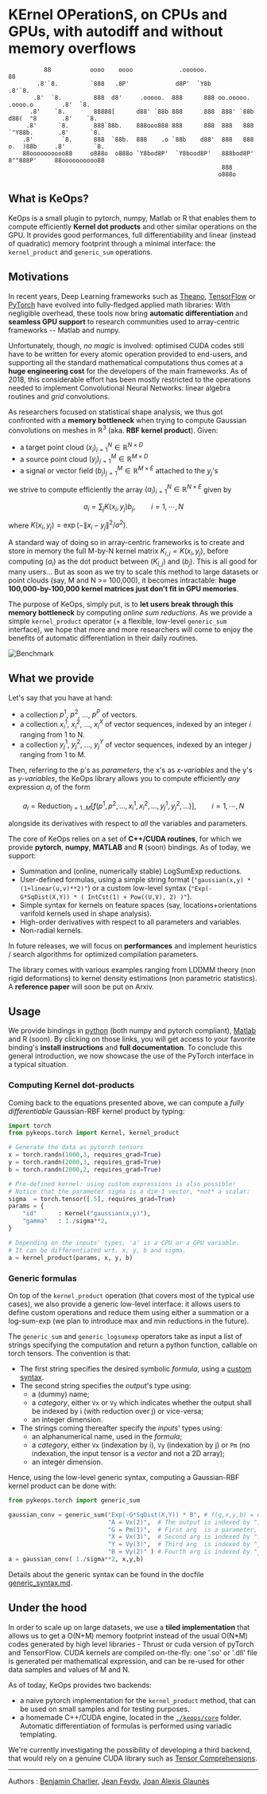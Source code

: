 # KErnel OPerationS, on CPUs and GPUs, with autodiff and without memory overflows

```
          88           oooo    oooo             .oooooo.                                 88
        .8'`8.         `888   .8P'             d8P'  `Y8b                              .8'`8.
       .8'  `8.         888  d8'     .ooooo.  888      888 oo.ooooo.   .oooo.o        .8'  `8.
      .8'    `8.        88888[      d88' `88b 888      888  888' `88b d88(  "8       .8'    `8.
     .8'      `8.       888`88b.    888ooo888 888      888  888   888 `"Y88b.       .8'      `8.
    .8'        `8.      888  `88b.  888    .o `88b    d88'  888   888 o.  )88b     .8'        `8.
    88oooooooooo88     o888o  o888o `Y8bod8P'  `Y8bood8P'   888bod8P' 8""888P'     88oooooooooo88
                                                            888
                                                           o888o
```

## What is KeOps?

KeOps is a small plugin to pytorch, numpy, Matlab or R that enables
them to compute efficiently **Kernel dot products**
and other similar operations on the GPU.
It provides good performances, full differentiability
and linear (instead of quadratic) memory footprint through
a minimal interface: the `kernel_product` and `generic_sum` operations.

## Motivations

In recent years, Deep Learning frameworks such as
[Theano](http://deeplearning.net/software/theano/), [TensorFlow](http://www.tensorflow.org) 
or [PyTorch](http://pytorch.org) have evolved
into fully-fledged applied math libraries:
With negligible overhead, these tools now bring **automatic differentiation**
and **seamless GPU support** to research communities used
to array-centric frameworks -- Matlab and numpy.

Unfortunately, though, *no magic* is involved:
optimised CUDA codes still have to be written
for every atomic operation provided to end-users, and
supporting all the standard mathematical computations
thus comes at a **huge engineering cost** for the developers
of the main frameworks.
As of 2018, this considerable effort has been mostly restricted to the
operations needed to implement Convolutional Neural Networks:
linear algebra routines and *grid* convolutions.

As researchers focused on statistical shape analysis,
we thus got confronted with a **memory bottleneck** when trying
to compute Gaussian convolutions on meshes in $`\mathbb R^3`$
(aka. **RBF kernel product**). Given:

- a target point cloud $`(x_i)_{i=1}^N \in  \mathbb R^{N \times D}`$
- a source point cloud $`(y_j)_{j=1}^M \in  \mathbb R^{M \times D}`$
- a signal or vector field $`(b_j)_{j=1}^M \in  \mathbb R^{M \times E}`$ attached to the $`y_j`$'s

we strive to compute efficiently the array $`(a_i)_{i=1}^N \in  \mathbb R^{N \times E}`$ given by

```math
 a_i =  \sum_j K(x_i,y_j) b_j,  \qquad i=1,\cdots,N
```

where $`K(x_i,y_j) = \exp(-\|x_i - y_j\|^2 / \sigma^2)`$.

A standard way of doing so in array-centric frameworks is to
create and store in memory the full M-by-N kernel matrix $`K_{i,j}=K(x_i,y_j)`$,
before computing $`(a_i)`$ as the dot product between $`(K_{i,j})`$ and $`(b_j)`$.
This is all good for many users...
But as soon as we try to scale this method
to large datasets or point clouds (say, M and N >= 100,000),
it becomes intractable:
**huge 100,000-by-100,000 kernel matrices just don't fit in GPU memories**.

The purpose of KeOps, simply put, is to **let users break through this memory bottleneck**
by computing *online sum reductions*.
As we provide a simple `kernel_product` operator (+ a flexible, low-level `generic_sum` interface),
we hope that more and more researchers will come to enjoy the benefits of automatic differentiation
in their daily routines.

![Benchmark](./benchmark.png)

## What we provide

Let's say that you have at hand:

- a collection $`p^1`$, $`p^2`$, ..., $`p^P`$ of vectors.
- a collection $`x^1_i`$, $`x^2_i`$, ..., $`x^X_i`$ of vector sequences, indexed by an integer $`i`$ ranging from 1 to N.
- a collection $`y^1_j`$, $`y^2_j`$, ..., $`y^Y_j`$ of vector sequences, indexed by an integer $`j`$ ranging from 1 to M.

Then, referring to the p's as *parameters*, the x's as *x-variables*
and the y's as *y-variables*,
the KeOps library allows you to compute efficiently *any* expression $`a_i`$ of the form

```math
a_i = \text{Reduction}_{j=1..M} \big[ f(p^1, p^2, ..., x^1_i, x^2_i, ..., y^1_j, y^2_j, ...)  \big], \qquad i=1,\cdots,N
```

alongside its derivatives with respect to *all* the variables and parameters.

The core of KeOps relies on a set of **C++/CUDA routines**, for which we provide
**pytorch**, **numpy**, **MATLAB** and **R** (soon) bindings.
As of today, we support:

- Summation and (online, numerically stable) LogSumExp reductions.
- User-defined formulas, using a simple string format (`"gaussian(x,y) * (1+linear(u,v)**2)"`) or a custom low-level syntax (`"Exp(-G*SqDist(X,Y)) * ( IntCst(1) + Pow((U,V), 2) )"`).
- Simple syntax for kernels on feature spaces (say, locations+orientations varifold kernels used in shape analysis).
- High-order derivatives with respect to all parameters and variables.
- Non-radial kernels.

In future releases, we will focus on **performances**
and implement heuristics / search algorithms for optimized compilation parameters.

The library comes with various examples ranging from LDDMM theory (non rigid deformations) to kernel density estimations (non parametric statistics).
A **reference paper** will soon be put on Arxiv.

## <a name="usage"></a> Usage

We provide bindings in [python](./pykeops/pykeops.md)
(both numpy and pytorch compliant),
[Matlab](./keopslab/keopslab.md) and R (soon).
By clicking on those links, you will get access to
your favorite binding's **install instructions**
and **full documentation**.
To conclude this general introduction, we now showcase
the use of the PyTorch interface in a typical situation.

### Computing Kernel dot-products

Coming back to the equations presented above,
we can compute a *fully differentiable* Gaussian-RBF kernel product
by typing:

```python
import torch
from pykeops.torch import Kernel, kernel_product

# Generate the data as pytorch tensors
x = torch.randn(1000,3, requires_grad=True)
y = torch.randn(2000,3, requires_grad=True)
b = torch.randn(2000,2, requires_grad=True)

# Pre-defined kernel: using custom expressions is also possible!
# Notice that the parameter sigma is a dim-1 vector, *not* a scalar:
sigma  = torch.tensor([.5], requires_grad=True)
params = {
    "id"      : Kernel("gaussian(x,y)"),
    "gamma"   : 1./sigma**2,
}

# Depending on the inputs' types, 'a' is a CPU or a GPU variable.
# It can be differentiated wrt. x, y, b and sigma.
a = kernel_product(params, x, y, b)
```

### Generic formulas

On top of the `kernel_product` operation (that covers
most of the typical use cases), we also provide a generic
low-level interface: it allows users to define
custom operations and reduce them using either
a summation or a log-sum-exp
(we plan to introduce max and min reductions in the future).

The `generic_sum` and `generic_logsumexp` operators take
as input a list of strings specifying the computation
and return a python function, callable on torch tensors.
The convention is that:

- The first string specifies the desired symbolic *formula*, using a [custom syntax](./generic_syntax.md).
- The second string specifies the *output*'s type using:
  - a (dummy) name;
  - a *category*, either `Vx` or `Vy` which indicates whether the output shall be indexed by i (with reduction over j) or vice-versa;
  - an integer dimension.
- The strings coming thereafter specify the *inputs*' types using:
  - an alphanumerical name, used in the *formula*;
  - a *category*, either `Vx` (indexation by i), `Vy` (indexation by j) or `Pm` (no indexation, the input tensor is a *vector* and not a 2D array);
  - an integer dimension.

Hence, using the low-level generic syntax, computing
a Gaussian-RBF kernel product can be done with:

```python
from pykeops.torch import generic_sum

gaussian_conv = generic_sum("Exp(-G*SqDist(X,Y)) * B", # f(g,x,y,b) = exp( -g*|x-y|^2 ) * b
                            "A = Vx(2)",  # The output is indexed by "i", of dim 2 -> summation over "j"
                            "G = Pm(1)",  # First arg  is a parameter,    of dim 1
                            "X = Vx(3)",  # Second arg is indexed by "i", of dim 3
                            "Y = Vy(3)",  # Third arg  is indexed by "j", of dim 3
                            "B = Vy(2)" ) # Fourth arg is indexed by "j", of dim 2
a = gaussian_conv( 1./sigma**2, x,y,b)
```

Details about the generic syntax can be found in the docfile [generic_syntax.md](./generic_syntax.md).

## Under the hood

In order to scale up on large datasets, we use a **tiled implementation** that allows us to get a O(N+M) memory footprint instead of the usual O(N*M) codes generated by high level libraries - Thrust or cuda version of pyTorch and TensorFlow. CUDA kernels are compiled on-the-fly: one '.so' or '.dll' file is generated per mathematical expression, and can be re-used for other data samples and values of M and N.

As of today, KeOps provides two backends:

- a naive pytorch implementation for the `kernel_product` method, that can be used on small samples and for testing purposes.
- a homemade C++/CUDA engine, located in the [`./keops/core`](./keops/core) folder. Automatic differentiation of formulas is performed using variadic templating.

We're currently investigating the possibility of developing a third backend, that would rely on a genuine CUDA library such as [Tensor Comprehensions](http://facebookresearch.github.io/TensorComprehensions/introduction.html).

------

Authors : [Benjamin Charlier](http://www.math.univ-montp2.fr/~charlier/), [Jean Feydy](http://www.math.ens.fr/~feydy/), [Joan Alexis Glaunès](http://www.mi.parisdescartes.fr/~glaunes/)
